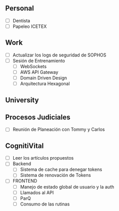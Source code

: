 ## Personal
- [ ] Dentista
- [ ] Papeleo ICETEX
## Work
- [ ] Actualizar los logs de seguridad de SOPHOS
- [ ] Sesión de Entrenamiento
	- [ ] WebSockets
	- [ ] AWS API Gateway
	- [ ] Domain Driven Design
	- [ ] Arquitectura Hexagonal
## University

## Procesos Judiciales
- [ ] Reunión de Planeación con Tommy y Carlos
## CognitiVital
- [ ] Leer los artículos propuestos
- [ ] Backend
	- [ ] Sistema de cache para denegar tokens
	- [ ] Sistema de renovación de Tokens
- [ ] FRONTEND
	- [ ] Manejo de estado global de usuario y la auth
	- [ ] Llamados al API
	- [ ] ParQ
	- [ ] Consumo de las rutinas